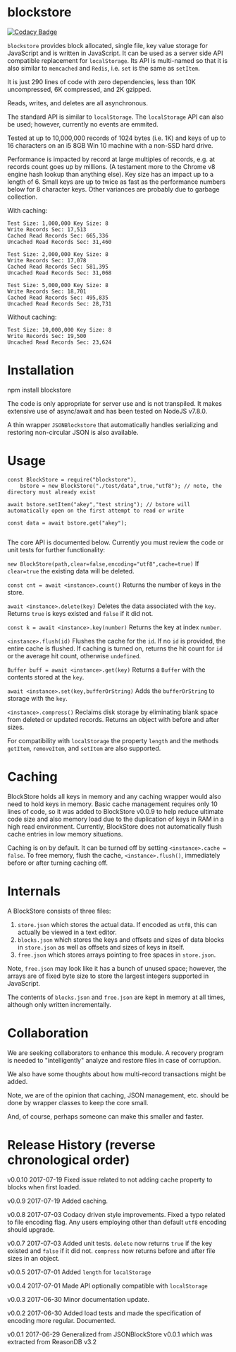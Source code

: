 # blockstore

[![Codacy Badge](https://api.codacy.com/project/badge/Grade/5b086f3a8c4a4bc2b419dd61578dc810)](https://www.codacy.com/app/syblackwell/blockstore?utm_source=github.com&amp;utm_medium=referral&amp;utm_content=anywhichway/blockstore&amp;utm_campaign=Badge_Grade)

`blockstore` provides block allocated, single file, key value storage for JavaScript and is written in JavaScript. It can be used as a server side API compatible
replacement for `localStorage`. Its API is multi-named so that it is also similar to `memcached` and `Redis`, i.e. `set` is the same as `setItem`.

It is just 290 lines of code with zero dependencies, less than 10K uncompressed, 6K compressed, and 2K gzipped.

Reads, writes, and deletes are all asynchronous.

The standard API is similar to `localStorage`. The `localStorage` API can also be used; however, currently no events are emmited.

Tested at up to 10,000,000 records of 1024 bytes (i.e. 1K) and keys of up to 16 characters on an i5 8GB Win 10 machine with a non-SSD hard drive.

Performance is impacted by record at large multiples of records, e.g. at records count goes up by millions. (A testament more to the Chrome v8 engine hash lookup than anything else).
Key size has an impact up to a length of 6. Small keys are up to twice as fast as the performance numbers below for 8 character keys. Other variances are probably due to garbage collection.

With caching:

```
Test Size: 1,000,000 Key Size: 8
Write Records Sec: 17,513
Cached Read Records Sec: 665,336
Uncached Read Records Sec: 31,460
```

```
Test Size: 2,000,000 Key Size: 8
Write Records Sec: 17,078
Cached Read Records Sec: 581,395
Uncached Read Records Sec: 31,068
```

```
Test Size: 5,000,000 Key Size: 8
Write Records Sec: 18,701
Cached Read Records Sec: 495,835
Uncached Read Records Sec: 28,731
```

Without caching:

```
Test Size: 10,000,000 Key Size: 8
Write Records Sec: 19,500
Uncached Read Records Sec: 23,624
```




# Installation

npm install blockstore

The code is only appropriate for server use and is not transpiled. It makes extensive use of async/await and has been tested on NodeJS v7.8.0.

A thin wrapper `JSONBlockstore` that automatically handles serializing and restoring non-circular JSON is also available.

# Usage

```
const BlockStore = require("blockstore"),
	bstore = new BlockStore("./test/data",true,"utf8"); // note, the directory must already exist

await bstore.setItem("akey","test string"); // bstore will automatically open on the first attempt to read or write

const data = await bstore.get("akey");
	
```

The core API is documented below. Currently you must review the code or unit tests for further functionality:


`new BlockStore(path,clear=false,encoding="utf8",cache=true)` If `clear=true` the existing data will be deleted.

`const cnt = await <instance>.count()` Returns the number of keys in the store.

`await <instance>.delete(key)` Deletes the data associated with the `key`. Returns `true` is keys existed and `false` if it did not.

`const k = await <instance>.key(number)` Returns the key at index `number`.

`<instance>.flush(id)` Flushes the cache for the `id`. If no `id` is provided, the entire cache is flushed. If caching is turned on, returns the hit count for `id` or the average hit count, otherwise `undefined`.

`Buffer buff = await <instance>.get(key)` Returns a `Buffer` with the contents stored at the `key`.

`await <instance>.set(key,bufferOrString)` Adds the `bufferOrString` to storage with the `key`.

`<instance>.compress()` Reclaims disk storage by eliminating blank space from deleted or updated records. Returns an object with before and after sizes.

For compatibility with `localStorage` the property `length` and the methods `getItem`, `removeItem`, and `setItem` are also supported.

# Caching

BlockStore holds all keys in memory and any caching wrapper would also need to hold keys in memory. Basic cache management requires only 10 lines of code, so it was added to BlockStore v0.0.9
to help reduce ultimate code size and also memory load due to the duplication of keys in RAM in a high read environment. Currently, BlockStore does not automatically flush cache entries
in low memory situations.

Caching is on by default. It can be turned off by setting `<instance>.cache = false`. To free memory, flush the cache, `<instance>.flush()`, immediately before or after turning caching
off.


# Internals

A BlockStore consists of three files:

1) `store.json` which stores the actual data. If encoded as `utf8`, this can actually be viewed in a text editor.
2) `blocks.json` which stores the keys and offsets and sizes of data blocks in `store.json` as well as offsets and sizes of keys in itself.
3) `free.json` which stores arrays pointing to free spaces in `store.json`.

Note, `free.json` may look like it has a bunch of unused space; however, the arrays are of fixed byte size to store the largest integers supported in JavaScript.

The contents of `blocks.json` and `free.json` are kept in memory at all times, although only written incrementally.

# Collaboration

We are seeking collaborators to enhance this module. A recovery program is needed to "intelligently" analyze and restore files in case of corruption.

We also have some thoughts about how multi-record transactions might be added.

Note, we are of the opinion that caching, JSON management, etc. should be done by wrapper classes to keep the core small.

And, of course, perhaps someone can make this smaller and faster.


# Release History (reverse chronological order)

v0.0.10 2017-07-19 Fixed issue related to not adding cache property to blocks when first loaded.

v0.0.9 2017-07-19 Added caching.

v0.0.8 2017-07-03 Codacy driven style improvements. Fixed a typo related to file encoding flag. Any users employing other than default `utf8` encoding should upgrade.

v0.0.7 2017-07-03 Added unit tests. `delete` now returns `true` if the key existed and `false` if it did not. `compress` now returns before and after file sizes in an object.

v0.0.5 2017-07-01 Added `length` for `localStorage`

v0.0.4 2017-07-01 Made API optionally compatible with `localStorage`

v0.0.3 2017-06-30 Minor documentation update.

v0.0.2 2017-06-30 Added load tests and made the specification of encoding more regular. Documented.

v0.0.1 2017-06-29 Generalized from JSONBlockStore v0.0.1 which was extracted from ReasonDB v3.2